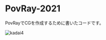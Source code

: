 # PovRay-2021
PovRayでCGを作成するために書いたコードです。

![kadai4](https://user-images.githubusercontent.com/95006568/206895788-f46ad718-6398-42c7-8586-61d25a05bb0a.png)

